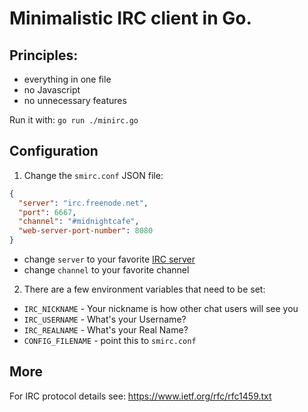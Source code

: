# Minimalistic IRC client in Go.

## Principles:
  - everything in one file
  - no Javascript
  - no unnecessary features

Run it with: `go run ./minirc.go`

## Configuration
1. Change the `smirc.conf` JSON file: 
```json
{
  "server": "irc.freenode.net",
  "port": 6667,
  "channel": "#midnightcafe",
  "web-server-port-number": 8080
}
```
  - change `server` to your favorite [IRC server](https://www.mirc.com/servers.html)
  - change `channel` to your favorite channel

2. There are a few environment variables that need to be set:
  - `IRC_NICKNAME` - Your nickname is how other chat users will see you
  - `IRC_USERNAME` - What's your Username?
  - `IRC_REALNAME` - What's your Real Name?
  - `CONFIG_FILENAME` - point this to `smirc.conf`

## More
For IRC protocol details see: https://www.ietf.org/rfc/rfc1459.txt